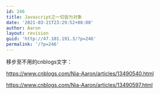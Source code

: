 ```yaml
---
id: 246
title: Javascript之一切皆为对象
date: '2021-03-21T23:29:52+08:00'
author: Aaron
layout: revision
guid: 'http://47.101.191.3/?p=246'
permalink: '/?p=246'
---
```


移步至不用的cnblogs文字：

<https://www.cnblogs.com/Nia-Aaron/articles/13490540.html>

<https://www.cnblogs.com/Nia-Aaron/articles/13490597.html>